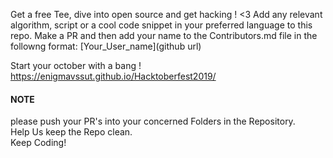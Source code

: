 Get a free Tee, dive into open source and get hacking ! &lt;3
Add any relevant algorithm, script or a cool code snippet in your preferred language to this repo. Make a PR and then add your name to the Contributors.md file in the followng format: 
[Your_User_name](github url)

Start your october with a bang ! 
https://enigmavssut.github.io/Hacktoberfest2019/

<h4>NOTE</h4>
please push your PR's into your concerned Folders in the Repository.<br>
Help Us keep the Repo clean.<br> Keep Coding!
